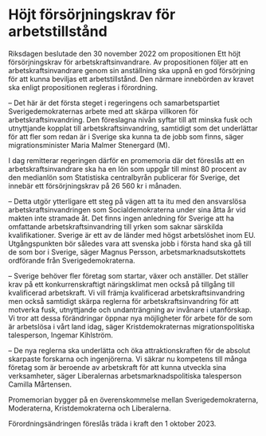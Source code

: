 # Höjt försörjningskrav för arbetstillstånd

Riksdagen beslutade den 30 november 2022 om propositionen Ett höjt försörjningskrav för arbetskraftsinvandrare. Av propositionen följer att en arbetskraftsinvandrare genom sin anställning ska uppnå en god försörjning för att kunna beviljas ett arbetstillstånd. Den närmare innebörden av kravet ska enligt propositionen regleras i förordning.

– Det här är det första steget i regeringens och samarbetspartiet Sverigedemokraternas arbete med att skärpa villkoren för arbetskraftsinvandring. Den föreslagna nivån syftar till att minska fusk och utnyttjande kopplat till arbetskraftsinvandring, samtidigt som det underlättar för att fler som redan är i Sverige ska kunna ta de jobb som finns, säger migrationsminister Maria Malmer Stenergard (M).

I dag remitterar regeringen därför en promemoria där det föreslås att en arbetskraftsinvandrare ska ha en lön som uppgår till minst 80 procent av den medianlön som Statistiska centralbyrån publicerar för Sverige, det innebär ett försörjningskrav på 26 560 kr i månaden.

– Detta utgör ytterligare ett steg på vägen att ta itu med den ansvarslösa arbetskraftsinvandringen som Socialdemokraterna under sina åtta år vid makten inte stramade åt. Det finns ingen anledning för Sverige att ha omfattande arbetskraftsinvandring till yrken som saknar särskilda kvalifikationer. Sverige är ett av de länder med högst arbetslöshet inom EU. Utgångspunkten bör således vara att svenska jobb i första hand ska gå till de som bor i Sverige, säger Magnus Persson, arbetsmarknadsutskottets ordförande från Sverigedemokraterna.

– Sverige behöver fler företag som startar, växer och anställer. Det ställer krav på ett konkurrenskraftigt näringsklimat men också på tillgång till kvalificerad arbetskraft. Vi vill främja kvalificerad arbetskraftsinvandring men också samtidigt skärpa reglerna för arbetskraftsinvandring för att motverka fusk, utnyttjande och undanträngning av invånare i utanförskap. Vi tror att dessa förändringar öppnar nya möjligheter för arbete för de som är arbetslösa i vårt land idag, säger Kristdemokraternas migrationspolitiska talesperson, Ingemar Kihlström.

– De nya reglerna ska underlätta och öka attraktionskraften för de absolut  skarpaste forskarna och ingenjörerna. Vi säkrar nu kompetens till många företag som är beroende av arbetskraft för att kunna utveckla sina verksamheter, säger Liberalernas arbetsmarknadspolitiska talesperson Camilla Mårtensen.

Promemorian bygger på en överenskommelse mellan Sverigedemokraterna, Moderaterna, Kristdemokraterna och Liberalerna.

Förordningsändringen föreslås träda i kraft den 1 oktober 2023.
